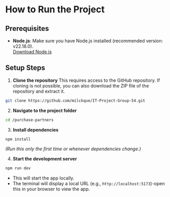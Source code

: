 # How to Run the Project

## Prerequisites
- **Node.js**: Make sure you have Node.js installed (recommended version: v22.18.0).  
  [Download Node.js](https://nodejs.org/en/download/)

## Setup Steps

1. **Clone the repository**
This requires access to the GitHub repository. If cloning is not possible, you can also download the ZIP file of the repository and extract it.
```sh
git clone https://github.com/milckque/IT-Project-Group-54.git
```

2. **Navigate to the project folder**
```sh
cd /purchase-partners
```

3. **Install dependencies**
```sh
npm install
```
*(Run this only the first time or whenever dependencies change.)*

4. **Start the development server**
```sh
npm run dev
```
- This will start the app locally.
- The terminal will display a local URL (e.g., `http://localhost:5173`)-open this in your browser to view the app.

